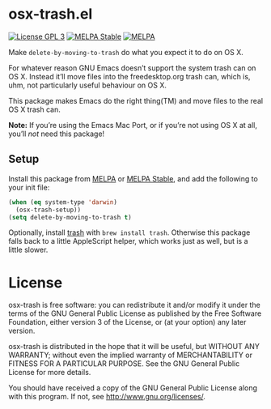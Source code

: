 # osx-trash.el

[![License GPL 3][badge-gpl3]][COPYING]
[![MELPA Stable](http://stable.melpa.org/packages/osx-trash-badge.svg)](http://stable.melpa.org/#/osx-trash)
[![MELPA](http://melpa.org/packages/osx-trash-badge.svg)](http://melpa.org/#/osx-trash)

Make `delete-by-moving-to-trash` do what you expect it to do on OS X.

For whatever reason GNU Emacs doesn’t support the system trash can on OS X.
Instead it’ll move files into the freedesktop.org trash can, which is, uhm, not
particularly useful behaviour on OS X.

This package makes Emacs do the right thing(TM) and move files to the real OS X
trash can.

**Note:** If you’re using the Emacs Mac Port, or if you’re not using OS X at
all, you’ll *not* need this package!

[badge-gpl3]: https://img.shields.io/badge/license-GPL_3-blue.svg
[COPYING]: https://github.com/lunaryorn/osx-trash.el/blob/master/COPYING

Setup
-----

Install this package from [MELPA][] or [MELPA Stable][], and add the following
to your init file:

```cl
(when (eq system-type 'darwin)
  (osx-trash-setup))
(setq delete-by-moving-to-trash t)
```

Optionally, install [trash][] with `brew install trash`.  Otherwise this package
falls back to a little AppleScript helper, which works just as well, but is a
little slower.

[MELPA]: http://melpa.org
[MELPA Stable]: http://stable.melpa.org
[trash]: https://github.com/ali-rantakari/trash

License
=======

osx-trash is free software: you can redistribute it and/or modify it under the
terms of the GNU General Public License as published by the Free Software
Foundation, either version 3 of the License, or (at your option) any later
version.

osx-trash is distributed in the hope that it will be useful, but WITHOUT ANY
WARRANTY; without even the implied warranty of MERCHANTABILITY or FITNESS FOR A
PARTICULAR PURPOSE.  See the GNU General Public License for more details.

You should have received a copy of the GNU General Public License along with
this program.  If not, see <http://www.gnu.org/licenses/>.
